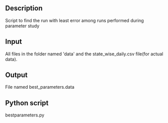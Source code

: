 ## Description
Script to find the run with least error among runs performed during parameter study

## Input
All files in the folder named 'data' and the state_wise_daily.csv file(for actual data).

## Output
File named best_parameters.data

## Python script  
bestparameters.py
